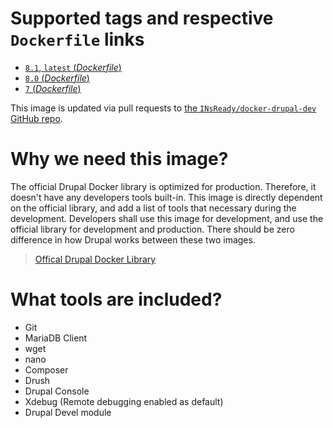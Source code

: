 # Supported tags and respective `Dockerfile` links

-	[`8.1`, `latest` (*Dockerfile*)](https://github.com/INsReady/docker-drupal-dev/blob/master/8.1/Dockerfile)
-	[`8.0` (*Dockerfile*)](https://github.com/INsReady/docker-drupal-dev/blob/master/8.0/Dockerfile)
-	[`7` (*Dockerfile*)](https://github.com/INsReady/docker-drupal-dev/blob/master/7/Dockerfile)

This image is updated via pull requests to [the `INsReady/docker-drupal-dev` GitHub repo](https://github.com/INsReady/docker-drupal-dev).

# Why we need this image?

The official Drupal Docker library is optimized for production. Therefore, it doesn't have any developers tools built-in. This image is directly dependent on the official library, and add a list of tools that necessary during the development. Developers shall use this image for development, and use the official library for development and production. There should be zero difference in how Drupal works between these two images.

> [Offical Drupal Docker Library](https://hub.docker.com/_/drupal/)

# What tools are included?

- Git
- MariaDB Client
- wget
- nano
- Composer
- Drush
- Drupal Console
- Xdebug (Remote debugging enabled as default)
- Drupal Devel module
